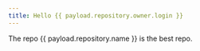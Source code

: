 ```yaml
---
title: Hello {{ payload.repository.owner.login }}
---
```

The repo {{ payload.repository.name }} is the best repo.